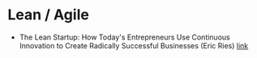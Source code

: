 # Lean / Agile
- The Lean Startup: How Today's Entrepreneurs Use Continuous Innovation to Create Radically Successful Businesses (Eric Ries) [link](https://www.goodreads.com/book/show/10127019-the-lean-startup)